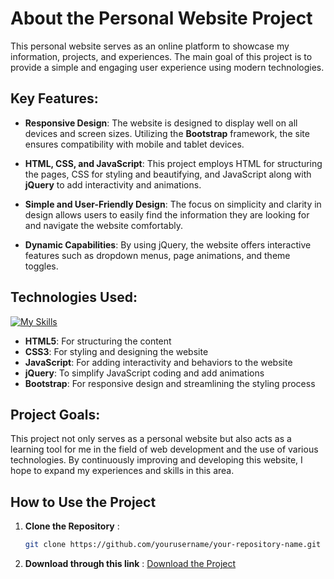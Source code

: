 # About the Personal Website Project

This personal website serves as an online platform to showcase my information, projects, and experiences. The main goal of this project is to provide a simple and engaging user experience using modern technologies.

## Key Features:

- **Responsive Design**: The website is designed to display well on all devices and screen sizes. Utilizing the **Bootstrap** framework, the site ensures compatibility with mobile and tablet devices.

- **HTML, CSS, and JavaScript**: This project employs HTML for structuring the pages, CSS for styling and beautifying, and JavaScript along with **jQuery** to add interactivity and animations.

- **Simple and User-Friendly Design**: The focus on simplicity and clarity in design allows users to easily find the information they are looking for and navigate the website comfortably.

- **Dynamic Capabilities**: By using jQuery, the website offers interactive features such as dropdown menus, page animations, and theme toggles.

## Technologies Used:

[![My Skills](https://skillicons.dev/icons?i=html,css,bootstrap,js,jquery)](https://skillicons.dev)

- **HTML5**: For structuring the content
- **CSS3**: For styling and designing the website
- **JavaScript**: For adding interactivity and behaviors to the website
- **jQuery**: To simplify JavaScript coding and add animations
- **Bootstrap**: For responsive design and streamlining the styling process

## Project Goals:

This project not only serves as a personal website but also acts as a learning tool for me in the field of web development and the use of various technologies. By continuously improving and developing this website, I hope to expand my experiences and skills in this area.

## How to Use the Project

1. **Clone the Repository** :
   ```bash
   git clone https://github.com/yourusername/your-repository-name.git

2. **Download through this link** :
     [Download the Project](https://github.com/MehranGholami1384/Personal-Website/archive/refs/heads/main.zip)
